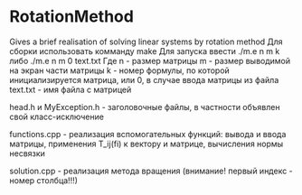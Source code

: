 # RotationMethod
Gives a brief realisation of solving linear systems by rotation method
Для сборки использовать комманду make
Для запуска ввести ./m.e n m k либо ./m.e n m 0 text.txt
Где n - размер матрицы
m - размер выводимой на экран части матрицы
k - номер формулы, по которой инициализируется матрица, или 0, в случае ввода матрицы из файла
text.txt - имя файла с матрицей

head.h и MyException.h - заголовочные файлы, в частности объявлен свой класс-исключение

functions.cpp - реализация вспомогательных функций: вывода и ввода матрицы, применения T_ij(fi) к вектору и матрице, вычисления нормы несвязки

solution.cpp - реализация метода вращения (внимание! первый индекс - номер столбца!!!)

